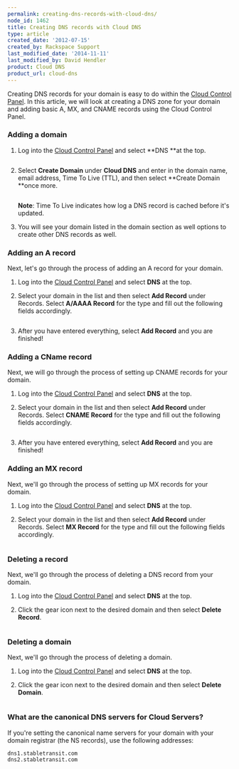```yaml
---
permalink: creating-dns-records-with-cloud-dns/
node_id: 1462
title: Creating DNS records with Cloud DNS
type: article
created_date: '2012-07-15'
created_by: Rackspace Support
last_modified_date: '2014-11-11'
last_modified_by: David Hendler
product: Cloud DNS
product_url: cloud-dns
---
```


Creating DNS records for your domain is easy to do within the [Cloud Control Panel](https://mycloud.rackspace.com). In this article, we will
look at creating a DNS zone for your domain and adding basic A, MX, and
CNAME records using the Cloud Control Panel.

### Adding a domain

1.  Log into the [Cloud Control Panel](https://mycloud.rackspace.com)
    and select **DNS **at the top.

    <img src="{% asset_path cloud-dns/creating-dns-records-with-cloud-dns/1.png %}" alt="" />

2.  Select **Create Domain** under **Cloud DNS** and enter in the domain
    name, email address, Time To Live (TTL), and then select **Create
    Domain **once more.

    <img src="{% asset_path cloud-dns/creating-dns-records-with-cloud-dns/2.png %}" alt="" />

    **Note**: Time To Live indicates how log a DNS record is cached before
    it's updated.

3.  You will see your domain listed in the domain section as well
    options to create other DNS records as well.

### Adding an A record

Next, let's go through the process of adding an A record for your
domain.

1.  Log into the [Cloud Control Panel](https://mycloud.rackspace.com) and select **DNS** at the top.
2.  Select your domain in the list and then select **Add Record**
    under Records. Select **A/AAAA Record** for the type and fill out
    the following fields accordingly.

    <img src="{% asset_path cloud-dns/creating-dns-records-with-cloud-dns/3.png %}" alt="" />

3.  After you have entered everything, select **Add Record** and you are
    finished!

### Adding a CName record

Next, we will go through the process of setting up CNAME records for
your domain.

1.  Log into the [Cloud Control Panel](https://mycloud.rackspace.com) and select **DNS** at the top.
2.  Select your domain in the list and then select **Add
    Record** under Records. Select **CNAME Record** for the type and
    fill out the following fields accordingly.

    <img src="{% asset_path cloud-dns/creating-dns-records-with-cloud-dns/4.png %}" alt="" />

3.  After you have entered everything, select **Add Record** and you are
    finished!

### Adding an MX record

Next, we'll go through the process of setting up MX records for your
domain.

1.  Log into the [Cloud Control Panel](https://mycloud.rackspace.com) and select **DNS** at the top.
2.  Select your domain in the list and then select **Add
    Record** under Records. Select **MX Record** for the type and fill
    out the following fields accordingly.

    <img src="{% asset_path cloud-dns/creating-dns-records-with-cloud-dns/5.png %}" alt="" />

### Deleting a record

Next, we'll go through the process of deleting a DNS record from your
domain.

1.  Log into the [Cloud Control Panel](https://mycloud.rackspace.com) and select **DNS** at the top.
2.  Click the gear icon next to the desired domain and then select
    **Delete Record**.

    <img src="{% asset_path cloud-dns/creating-dns-records-with-cloud-dns/6.png %}" alt="" />

### Deleting a domain

Next, we'll go through the process of deleting a domain.

1.  Log into the [Cloud Control Panel](https://mycloud.rackspace.com) and select **DNS** at the top.
2.  Click the gear icon next to the desired domain and then
    select **Delete Domain**.

    <img src="{% asset_path cloud-dns/creating-dns-records-with-cloud-dns/7.png %}" alt="" />

### What are the canonical DNS servers for Cloud Servers?

If you're setting the canonical name servers for your domain with your
domain registrar (the NS records), use the following addresses:

    dns1.stabletransit.com
    dns2.stabletransit.com
